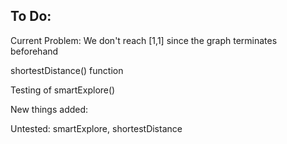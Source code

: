 ## To Do:

Current Problem:
We don't reach [1,1] since the graph terminates beforehand


shortestDistance() function 

Testing of smartExplore()


New things added: 

Untested:
smartExplore, shortestDistance



